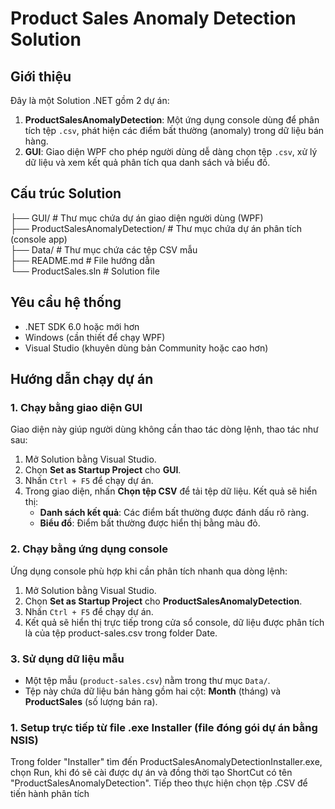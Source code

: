 # Product Sales Anomaly Detection Solution

## Giới thiệu
Đây là một Solution .NET gồm 2 dự án:
1. **ProductSalesAnomalyDetection**: Một ứng dụng console dùng để phân tích tệp `.csv`, phát hiện các điểm bất thường (anomaly) trong dữ liệu bán hàng.
2. **GUI**: Giao diện WPF cho phép người dùng dễ dàng chọn tệp `.csv`, xử lý dữ liệu và xem kết quả phân tích qua danh sách và biểu đồ.

## Cấu trúc Solution
├── GUI/ # Thư mục chứa dự án giao diện người dùng (WPF)<br>
├── ProductSalesAnomalyDetection/ # Thư mục chứa dự án phân tích (console app) <br>
   ├── Data/ # Thư mục chứa các tệp CSV mẫu <br>
   ├── README.md # File hướng dẫn <br>
   └── ProductSales.sln # Solution file<br>
## Yêu cầu hệ thống
- .NET SDK 6.0 hoặc mới hơn
- Windows (cần thiết để chạy WPF)
- Visual Studio (khuyên dùng bản Community hoặc cao hơn)

## Hướng dẫn chạy dự án

### 1. Chạy bằng giao diện GUI
Giao diện này giúp người dùng không cần thao tác dòng lệnh, thao tác như sau:
1. Mở Solution bằng Visual Studio.
2. Chọn **Set as Startup Project** cho **GUI**.
3. Nhấn `Ctrl + F5` để chạy dự án.
4. Trong giao diện, nhấn **Chọn tệp CSV** để tải tệp dữ liệu.
  Kết quả sẽ hiển thị:
   - **Danh sách kết quả**: Các điểm bất thường được đánh dấu rõ ràng.
   - **Biểu đồ**: Điểm bất thường được hiển thị bằng màu đỏ.

### 2. Chạy bằng ứng dụng console
Ứng dụng console phù hợp khi cần phân tích nhanh qua dòng lệnh:
1. Mở Solution bằng Visual Studio.
2. Chọn **Set as Startup Project** cho **ProductSalesAnomalyDetection**.
3. Nhấn `Ctrl + F5` để chạy dự án.
4. Kết quả sẽ hiển thị trực tiếp trong cửa sổ console, dữ liệu được phân tích là của tệp product-sales.csv trong folder Date.

### 3. Sử dụng dữ liệu mẫu
- Một tệp mẫu (`product-sales.csv`) nằm trong thư mục `Data/`. 
- Tệp này chứa dữ liệu bán hàng gồm hai cột: **Month** (tháng) và **ProductSales** (số lượng bán ra).

 
### 1. Setup trực tiếp từ file .exe Installer (file đóng gói dự án bằng NSIS)
Trong folder "Installer" tìm đến ProductSalesAnomalyDetectionInstaller.exe, 
chọn Run, khi đó sẽ cài được dự án và đồng thời tạo ShortCut có tên  "ProductSalesAnomalyDetection".
 Tiếp theo thực hiện chọn tệp .CSV để tiến hành phân tích